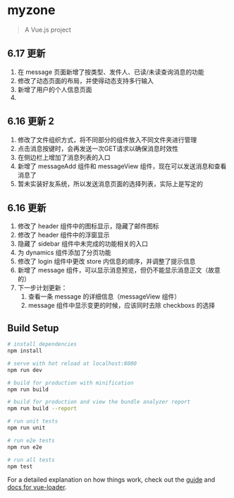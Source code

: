 # myzone

> A Vue.js project

## 6.17 更新

1. 在 message 页面新增了按类型、发件人、已读/未读查询消息的功能
2. 修改了动态页面的布局，并使得动态支持多行输入
3. 新增了用户的个人信息页面
4. 

## 6.16 更新 2

1. 修改了文件组织方式，将不同部分的组件放入不同文件夹进行管理
2. 点击消息按键时，会再发送一次GET请求以确保消息时效性
3. 在侧边栏上增加了消息列表的入口
4. 新增了 messageAdd 组件和 messageView 组件，现在可以发送消息和查看消息了
5. 暂未实装好友系统，所以发送消息页面的选择列表，实际上是写定的

## 6.16 更新

1. 修改了 header 组件中的图标显示，隐藏了邮件图标
2. 修改了 header 组件中的浮窗显示
3. 隐藏了 sidebar 组件中未完成的功能相关的入口
4. 为 dynamics 组件添加了分页功能
5. 修改了 login 组件中更改 store 内信息的顺序，并调整了提示信息
6. 新增了 message 组件，可以显示消息预览，但仍不能显示消息正文（故意的）
7. 下一步计划更新：
   1. 查看一条 message 的详细信息（messageView 组件）
   2. message 组件中显示变更的时候，应该同时去除 checkboxs 的选择

## Build Setup

``` bash
# install dependencies
npm install

# serve with hot reload at localhost:8080
npm run dev

# build for production with minification
npm run build

# build for production and view the bundle analyzer report
npm run build --report

# run unit tests
npm run unit

# run e2e tests
npm run e2e

# run all tests
npm test
```

For a detailed explanation on how things work, check out the [guide](http://vuejs-templates.github.io/webpack/) and [docs for vue-loader](http://vuejs.github.io/vue-loader).
